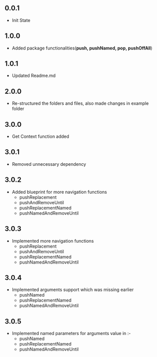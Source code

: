 ## 0.0.1

* Init State

## 1.0.0

* Added package functionalities(**push, pushNamed, pop, pushOffAll**)

## 1.0.1
* Updated Readme.md

## 2.0.0
* Re-structured the folders and files, also made changes in example folder

## 3.0.0
* Get Context function added

## 3.0.1
* Removed unnecessary dependency
## 3.0.2
* Added blueprint for more navigation functions
    - pushReplacement
    - pushAndRemoveUntil
    - pushReplacementNamed
    - pushNamedAndRemoveUntil
    
## 3.0.3
* Implemented more navigation functions
    - pushReplacement
    - pushAndRemoveUntil
    - pushReplacementNamed
    - pushNamedAndRemoveUntil

## 3.0.4
* Implemented arguments support which was missing earlier
    - pushNamed
    - pushReplacementNamed
    - pushNamedAndRemoveUntil

## 3.0.5
* Implemented named parameters for arguments value in :-
    - pushNamed
    - pushReplacementNamed
    - pushNamedAndRemoveUntil